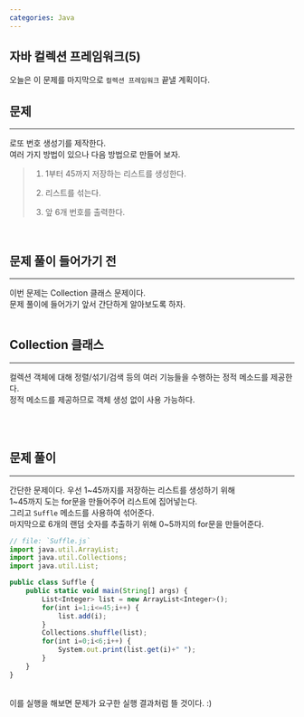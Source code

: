 ```yaml
---
categories: Java
---
```


## 자바 컬렉션 프레임워크(5)
  오늘은 이 문제를 마지막으로 `컬렉션 프레임워크` 끝낼 계획이다.<br>
  
  
## 문제
___
로또 번호 생성기를 제작한다.<br>
여러 가지 방법이 있으나 다음 방법으로 만들어 보자.<br>

> 1) 1부터 45까지 저장하는 리스트를 생성한다.<br>
>
> 2) 리스트를 섞는다.<br>
>
> 3) 앞 6개 번호를 출력한다.<br>

  <br>

## 문제 풀이 들어가기 전
  ___
  이번 문제는 Collection 클래스 문제이다.<br>
  문제 풀이에 들어가기 앞서 간단하게 알아보도록 하자.<br>
  <br>

 ## Collection 클래스
 ___
 컬렉션 객체에 대해 정렬/섞기/검색 등의 여러 기능들을 수행하는 정적 메소드를 제공한다.<br>
 정적 메소드를 제공하므로 객체 생성 없이 사용 가능하다.<br>

<br>
<br>

## 문제 풀이
  ___
  간단한 문제이다. 우선 1~45까지를 저장하는 리스트를 생성하기 위해<br>
  1~45까지 도는 for문을 만들어주어 리스트에 집어넣는다.<br>
  그리고 `Suffle` 메소드를 사용하여 섞어준다.<br>
  마지막으로 6개의 랜덤 숫자를 추출하기 위해 0~5까지의 for문을 만들어준다.
  
```js
// file: `Suffle.js`
import java.util.ArrayList;
import java.util.Collections;
import java.util.List;

public class Suffle {
	public static void main(String[] args) {
		List<Integer> list = new ArrayList<Integer>();
		for(int i=1;i<=45;i++) {
			list.add(i);
		}
		Collections.shuffle(list);
		for(int i=0;i<6;i++) {
			System.out.print(list.get(i)+" ");
		}
	}
}
```
  <br>
  이를 실행을 해보면 문제가 요구한 실행 결과처럼 뜰 것이다. :)
